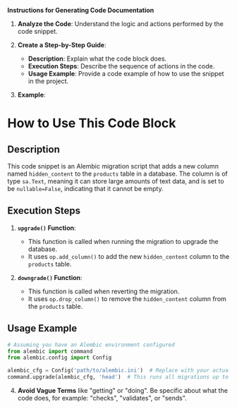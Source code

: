 **Instructions for Generating Code Documentation**

1. **Analyze the Code**: Understand the logic and actions performed by the code snippet.

2. **Create a Step-by-Step Guide**:
    - **Description**: Explain what the code block does.
    - **Execution Steps**: Describe the sequence of actions in the code.
    - **Usage Example**: Provide a code example of how to use the snippet in the project.

3. **Example**:

How to Use This Code Block
=========================================================================================

Description
-------------------------
This code snippet is an Alembic migration script that adds a new column named `hidden_content` to the `products` table in a database. The column is of type `sa.Text`, meaning it can store large amounts of text data, and is set to be `nullable=False`, indicating that it cannot be empty. 

Execution Steps
-------------------------
1. **`upgrade()` Function**:
    - This function is called when running the migration to upgrade the database.
    - It uses `op.add_column()` to add the new `hidden_content` column to the `products` table.

2. **`downgrade()` Function**:
    - This function is called when reverting the migration.
    - It uses `op.drop_column()` to remove the `hidden_content` column from the `products` table.

Usage Example
-------------------------

```python
# Assuming you have an Alembic environment configured
from alembic import command
from alembic.config import Config

alembic_cfg = Config('path/to/alembic.ini')  # Replace with your actual path
command.upgrade(alembic_cfg, 'head')  # This runs all migrations up to the latest version
```

4. **Avoid Vague Terms** like "getting" or "doing". Be specific about what the code does, for example: "checks", "validates", or "sends".